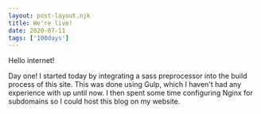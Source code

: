 ```yaml
---
layout: post-layout.njk 
title: We're live!
date: 2020-07-11
tags: ['100days']
---
```

<!-- Excerpt Start -->
Hello internet!
<!-- Excerpt End -->

Day one! I started today by integrating a sass preprocessor into the build process of this site. This was done using Gulp, which I haven't had any experience with up until now. I then spent some time configuring Nginx for subdomains so I could host this blog on my website.